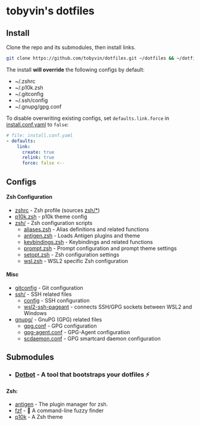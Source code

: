 tobyvin's dotfiles
==================


Install
-------

Clone the repo and its submodules, then install links.

```sh
git clone https://github.com/tobyvin/dotfiles.git ~/dotfiles && ~/dotfiles/install
```

The install **will override** the following configs by default:
- ~/.zshrc
- ~/.p10k.zsh
- ~/.gitconfig
- ~/.ssh/config
- ~/.gnupg/gpg.conf


To disable overwriting existing configs, set `defaults.link.force` in [install.conf.yaml](install.conf.yaml) to `false`:

```yaml
# file: install.conf.yaml
- defaults:
    link:
      create: true
      relink: true
      force: false <--
```

Configs
-------

#### Zsh Configuration
- [zshrc](zshrc) - Zsh profile (sources [zsh/*](zsh))
- [p10k.zsh](p10k.zsh) - p10k theme config 
- [zsh/](zsh) - Zsh configuration scripts
  - [aliases.zsh](zsh/aliases.zsh) - Alias definitions and related functions 
  - [antigen.zsh](zsh/antigen.zsh) - Loads Antigen plugins and theme
  - [keybindings.zsh](zsh/keybindings.zsh) - Keybindings and related functions
  - [prompt.zsh](zsh/prompt.zsh) - Prompt configuration and prompt theme settings 
  - [setopt.zsh](zsh/setopt.zsh) - Zsh configuration settings
  - [wsl.zsh](zsh/wsl.zsh) - WSL2 specific Zsh configuration

#### Misc

- [gitconfig](gitconfig) - Git configuration
- [ssh/](ssh) - SSH related files
  - [config](ssh/config) - SSH configuration
  - [wsl2-ssh-pageant](ssh/wsl2-ssh-pageant.exe) - connects SSH/GPG sockets between WSL2 and Windows
- [gnupg/](gnupg) - GnuPG (GPG) related files
  - [gpg.conf](gnupg/gpg.conf) - GPG configuration
  - [gpg-agent.conf](gnupg/gpg-agent.conf) - GPG-Agent configuration
  - [scdaemon.conf](gnupg/scdaemon.conf) - GPG smartcard daemon configuration
  
Submodules
----------

- ### [Dotbot](https://github.com/anishathalye/dotbot) - A tool that bootstraps your dotfiles ⚡️

#### Zsh:
- [antigen](https://github.com/zsh-users/antigen) - The plugin manager for zsh.
- [fzf](https://github.com/junegunn/fzf) - 🌸 A command-line fuzzy finder
- [p10k](https://github.com/romkatv/powerlevel10k) - A Zsh theme